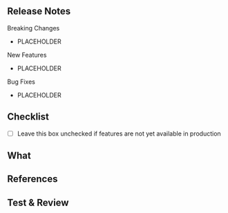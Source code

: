 Release Notes
-------------
<!--
If this PR introduces any user-facing changes, please document them below. Please delete any unused section titles and placeholders.
Please match the style of previous release notes: https://docs.confluent.io/confluent-cli/current/release-notes.html
-->

Breaking Changes
- PLACEHOLDER

New Features
- PLACEHOLDER

Bug Fixes
- PLACEHOLDER

Checklist
---------
- [ ] Leave this box unchecked if features are not yet available in production

What
----
<!--
Briefly describe **what** you have changed and **why**.
Optionally include your implementation strategy.
-->

References
----------
<!--
Copy and paste links to tickets, related PRs, GitHub issues, etc.
-->

Test & Review
-------------
<!--
Has it been tested? How?
Copy and paste any instructions or steps that can save the reviewer time.
-->